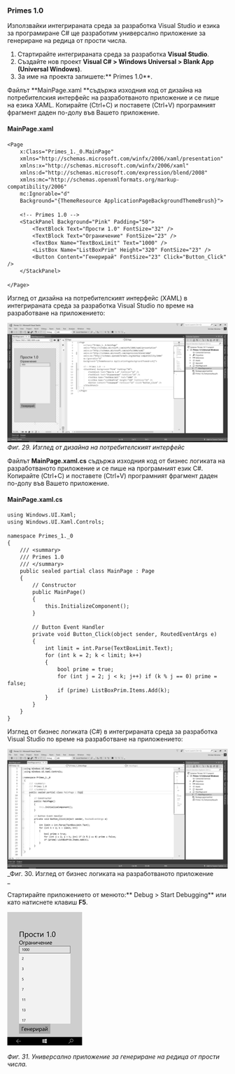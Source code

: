 ### Primes 1.0

Използвайки интегрираната среда за разработка Visual Studio и езика за програмиране C\# ще разработим универсално приложение за генериране на редица от прости числа.

1. Стартирайте интегрираната среда за разработка **Visual Studio**. 
2. Създайте нов проект **Visual C\# &gt; Windows Universal &gt; Blank App \(Universal Windows\)**. 
3. За име на проекта запишете:** Primes 1.0**.

Файлът **MainPage.xaml **съдържа изходния код от дизайна на потребителския интерфейс на разработваното приложение и се пише на езика XAML. Копирайте \(Ctrl+C\) и поставете \(Ctrl+V\) програмният фрагмент даден по-долу във Вашето приложение.

#### **MainPage.xaml**

```
<Page
    x:Class="Primes_1._0.MainPage"
    xmlns="http://schemas.microsoft.com/winfx/2006/xaml/presentation"
    xmlns:x="http://schemas.microsoft.com/winfx/2006/xaml"
    xmlns:d="http://schemas.microsoft.com/expression/blend/2008"
    xmlns:mc="http://schemas.openxmlformats.org/markup-compatibility/2006"
    mc:Ignorable="d"
    Background="{ThemeResource ApplicationPageBackgroundThemeBrush}">

    <!-- Primes 1.0 -->
    <StackPanel Background="Pink" Padding="50">
        <TextBlock Text="Прости 1.0" FontSize="32" />
        <TextBlock Text="Ограничение" FontSize="23" />
        <TextBox Name="TextBoxLimit" Text="1000" />
        <ListBox Name="ListBoxPrim" Height="320" FontSize="23" />
        <Button Content="Генерирай" FontSize="23" Click="Button_Click" />
    </StackPanel>

</Page>
```

Изглед от дизайна на потребителският интерфейс \(XAML\) в интегрираната среда за разработка Visual Studio по време на разработване на приложението:

![](/chapter1/29.png)_Фиг. 29. Изглед от дизайна на потребителският интерфейс_

Файлът **MainPage.xaml.cs** съдържа изходния код от бизнес логиката на разработваното приложение и се пише на програмният език C\#. Копирайте \(Ctrl+C\) и поставете \(Ctrl+V\) програмният фрагмент даден по-долу във Вашето приложение.

#### **MainPage.xaml.cs**

```
using Windows.UI.Xaml;
using Windows.UI.Xaml.Controls;

namespace Primes_1._0
{
    /// <summary>
    /// Primes 1.0
    /// </summary>
    public sealed partial class MainPage : Page
    {
        // Constructor
        public MainPage()
        {
            this.InitializeComponent();
        }

        // Button Event Handler
        private void Button_Click(object sender, RoutedEventArgs e)
        {
            int limit = int.Parse(TextBoxLimit.Text);
            for (int k = 2; k < limit; k++)
            {
                bool prime = true;
                for (int j = 2; j < k; j++) if (k % j == 0) prime = false;
                if (prime) ListBoxPrim.Items.Add(k);
            }
        }
    }
}
```

Изглед от бизнес логиката \(C\#\) в интегрираната среда за разработка Visual Studio по време на разработване на приложението:

![](/chapter1/30.png)_Фиг. 30. Изглед от бизнес логиката на разработваното приложение      
_

Стартирайте приложението от менюто:** Debug &gt; Start Debugging** или като натиснете клавиш **F5**.

![](/chapter1/31.png)

_Фиг. 31. Универсално приложение за генериране на редица от прости числа._

